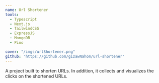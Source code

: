 ```yaml
---
name: Url Shortener
tools:
  - Typescript
  - Next.js
  - TailwindCSS
  - ExpressJS
  - MongoDB
  - Pino

cover: "/imgs/urlShortener.png"
github: 'https://github.com/gizawNahom/url-shortener'
---
```

A project built to shorten URLs. In addition, it collects and visualizes the clicks on the shortened URLs.
